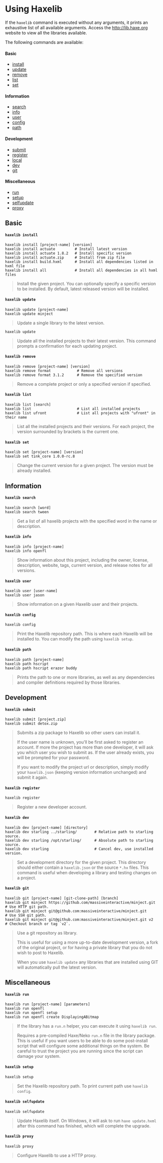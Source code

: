 # Using Haxelib

If the `haxelib` command is executed without any arguments, it prints an exhaustive list of all available arguments. Access the <http://lib.haxe.org> website to view all the libraries available.

The following commands are available:

<div class="row">
<div class="col-md-3">

#### Basic

* [install](#install)
* [update](#update)
* [remove](#remove)
* [list](#list)
* [set](#set)

</div>
<div class="col-md-3">

#### Information

* [search](#search)
* [info](#info)
* [user](#user)
* [config](#config)
* [path](#path)

</div>
<div class="col-md-3">

#### Development

* [submit](#submit)
* [register](#register)
* [local](#local)
* [dev](#dev)
* [git](#git)

</div>
<div class="col-md-3">

#### Miscellaneous

* [run](#run)
* [setup](#setup)
* [selfupdate](#selfupdate)
* [proxy](#proxy)

</div>
</div>



## Basic



<a name="install" class="anch"></a>

#### `haxelib install`


```
haxelib install [project-name] [version]
haxelib install actuate         # Install latest version
haxelib install actuate 1.8.2   # Install specific version
haxelib install actuate.zip     # Install from zip file
haxelib install build.hxml      # Install all dependencies listed in hxml file
haxelib install all             # Install all dependencies in all hxml files
```

> Install the given project. You can optionally specify a specific version to be installed. By default, latest released version will be installed.



<a name="update" class="anch"></a>

#### `haxelib update`

```
haxelib update [project-name]
haxelib update minject
```

> Update a single library to the latest version.

```
haxelib update
```

> Update all the installed projects to their latest version. This command prompts a confirmation for each updating project.



<a name="remove" class="anch"></a>

#### `haxelib remove`

```
haxelib remove [project-name] [version]
haxelib remove format            # Remove all versions
haxelib remove format 3.1.2      # Remove the specified version
```

> Remove a complete project or only a specified version if specified.



<a name="list" class="anch"></a>

#### `haxelib list`

```
haxelib list [search]
haxelib list                     # List all installed projects
haxelib list ufront              # List all projects with "ufront" in their name
```

> List all the installed projects and their versions. For each project, the version surrounded by brackets is the current one.



<a name="set" class="anch"></a>

#### `haxelib set`

```
haxelib set [project-name] [version]
haxelib set tink_core 1.0.0-rc.8
```

> Change the current version for a given project. The version must be already installed.



## Information



<a name="search" class="anch"></a>

#### `haxelib search`

```
haxelib search [word]
haxelib search tween
```

> Get a list of all haxelib projects with the specified word in the name or description.



<a name="info" class="anch"></a>

#### `haxelib info`

```
haxelib info [project-name]
haxelib info openfl
```

> Show information about this project, including the owner, license, description, website, tags, current version, and release notes for all versions.



<a name="user" class="anch"></a>

#### `haxelib user`

```
haxelib user [user-name]
haxelib user jason
```

> Show information on a given Haxelib user and their projects.



<a name="config" class="anch"></a>

#### `haxelib config`

```
haxelib config
```

> Print the Haxelib repository path. This is where each Haxelib will be installed to.  You can modify the path using `haxelib setup`.



<a name="path" class="anch"></a>

#### `haxelib path`

```
haxelib path [project-name]
haxelib path hscript
haxelib path hscript erazor buddy
```

> Prints the path to one or more libraries, as well as any dependencies and compiler definitions required by those libraries.



## Development



<a name="submit" class="anch"></a>

#### `haxelib submit`

```
haxelib submit [project.zip]
haxelib submit detox.zip
```

> Submits a zip package to Haxelib so other users can install it.
>
> If the user name is unknown, you'll be first asked to register an account.
> If more the project has more than one developer, it will ask you which user you wish to submit as.
> If the user already exists, you will be prompted for your password.
>
> If you want to modify the project url or description, simply modify your `haxelib.json` (keeping version information unchanged) and submit it again.



<a name="register" class="anch"></a>

#### `haxelib register`

```
haxelib register
```

> Register a new developer account.



<a name="dev" class="anch"></a>

#### `haxelib dev`

```
haxelib dev [project-name] [directory]
haxelib dev starling ../starling/        # Relative path to starling source.
haxelib dev starling /opt/starling/      # Absolute path to starling source.
haxelib dev starling                     # Cancel dev, use installed version.
```

> Set a development directory for the given project.
> This directory should either contain a `haxelib.json` or the source `*.hx` files.
> This command is useful when developing a library and testing changes on a project.



<a name="git" class="anch"></a>

#### `haxelib git`

```
haxelib git [project-name] [git-clone-path] [branch]
haxelib git minject https://github.com/massiveinteractive/minject.git         # Use HTTP git path.
haxelib git minject git@github.com:massiveinteractive/minject.git             # Use SSH git path.
haxelib git minject git@github.com:massiveinteractive/minject.git v2          # Checkout branch or tag `v2`.
```

> Use a git repository as library.
>
> This is useful for using a more up-to-date development version, a fork of the original project, or for having a private library that you do not wish to post to Haxelib.
>
> When you use `haxelib update` any libraries that are installed using GIT will automatically pull the latest version.



## Miscellaneous



<a name="run" class="anch"></a>

#### `haxelib run`

```
haxelib run [project-name] [parameters]
haxelib run openfl
haxelib run openfl setup
haxelib run openfl create DisplayingABitmap
```

> If the library has a `run.n` helper, you can execute it using `haxelib run`.
>
> Requires  a pre-compiled Haxe/Neko `run.n` file in the library package.
> This is useful if you want users to be able to do some post-install script that will configure some additional things on the system.
> Be careful to trust the project you are running since the script can damage your system.




<a name="setup" class="anch"></a>

#### `haxelib setup`

```
haxelib setup
```

> Set the Haxelib repository path. To print current path use `haxelib config`.



<a name="selfupdate" class="anch"></a>

#### `haxelib selfupdate`

```
haxelib selfupdate
```

> Update Haxelib itself. On Windows, it will ask to run `haxe update.hxml` after this command has finished, which will complete the upgrade.



<a name="proxy" class="anch"></a>

#### `haxelib proxy`

```
haxelib proxy
```

> Configure Haxelib to use a HTTP proxy.
